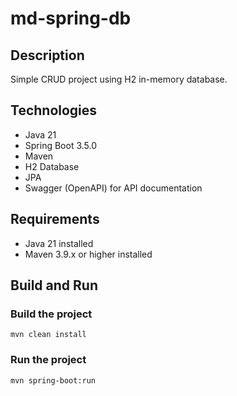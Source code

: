 # md-spring-db

## Description
Simple CRUD project using H2 in-memory database.

## Technologies
- Java 21
- Spring Boot 3.5.0
- Maven
- H2 Database
- JPA
- Swagger (OpenAPI) for API documentation

## Requirements
- Java 21 installed
- Maven 3.9.x or higher installed

## Build and Run

### Build the project
`mvn clean install`
### Run the project
`mvn spring-boot:run`
